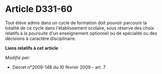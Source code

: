 # Article D331-60

Tout élève admis dans un cycle de formation doit pouvoir parcourir la totalité de ce cycle dans l'établissement scolaire,
sous réserve des choix relatifs à la poursuite d'un enseignement optionnel ou de spécialité ou des décisions à caractère
disciplinaire.

**Liens relatifs à cet article**

_Modifié par_:

  - Décret n°2009-148 du 10 février 2009 - art. 7
